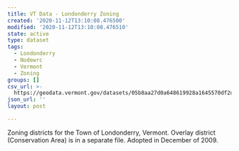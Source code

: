 ```yaml
---
title: VT Data - Londonderry Zoning
created: '2020-11-12T13:10:08.476500'
modified: '2020-11-12T13:10:08.476510'
state: active
type: dataset
tags:
  - Londonderry
  - Nodewrc
  - Vermont
  - Zoning
groups: []
csv_url: >-
  https://geodata.vermont.gov/datasets/05b8aa27d0a648619928a1645570df2d_0.csv?outSR=%7B%22latestWkid%22%3A3857%2C%22wkid%22%3A102100%7D
json_url: ''
layout: post

---
```

<div style='text-align:Left;'><div><div><p><span>Zoning districts for the Town of Londonderry, Vermont.  Overlay district (Conservation Area) is in a separate file. Adopted in December of 2009.</span></p></div></div></div>
